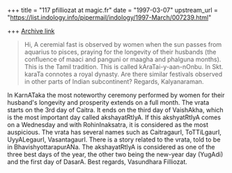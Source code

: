 +++
title = "117 pfilliozat at magic.fr"
date = "1997-03-07"
upstream_url = "https://list.indology.info/pipermail/indology/1997-March/007239.html"

+++
[Archive link](https://list.indology.info/pipermail/indology/1997-March/007239.html)

>Hi,
>A ceremial fast is observed by women when the sun passes from aquarius to
>pisces, praying
>for the longevity of their husbands (the confluence of maaci and panguni
>or maagha and phalguna months). This is the Tamil tradition. This is
>called kAraTai-y-aan-nOnbu. In Skt. karaTa connotes a royal dynasty.
>Are there similar festivals observed in other parts of Indian subcontinent?
>Regards, Kalyanaraman.

In KarnATaka the most noteworthy ceremony performed by women for their
husband's longevity and prosperity extends on a full month. The vrata
starts on the 3rd day of Caitra. It ends on the third day of VaishAkha,
which is the most important day called akshayatRtIyA. If this akshyatRtIyA
comes on a Wednesday and with RohinInaksatra, it is considered as the most
auspicious. The vrata has several names such as CaitragaurI, ToTTiLgaurI,
UyyALegaurI, VasantagaurI. There is a story related to the vrata, told to
be in BhavishyottarapurANa. The akshayatRtIyA is considered as one of the
three best days of the year, the other two being the new-year day (YugAdi)
and the first day of DasarA.
Best regards, Vasundhara Filliozat.






